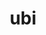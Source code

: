 ---
title: ubi
meaning: when
ch: [two, five, mt, mt1thru4, ss, ss1]
pos: conjunction
repeat: yes
allmeanings: yes
six: y
---